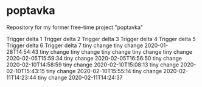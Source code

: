 # poptavka
Repository for my former free-time project "poptavka"

Trigger delta 1
Trigger delta 2
Trigger delta 3
Trigger delta 4
Trigger delta 5
Trigger delta 6
Trigger delta 7
tiny change 
tiny change 2020-01-28T14:54:43
tiny change
tiny change
tiny change
tiny change
tiny change 2020-02-05T15:59:34
tiny change 2020-02-05T16:56:50
tiny change 2020-02-10T14:58:59
tiny change 2020-02-10T15:08:13
tiny change 2020-02-10T15:43:15
tiny change 2020-02-10T15:55:14
tiny change 2020-02-11T14:23:44
tiny change 2020-02-11T14:24:37
